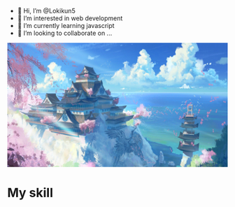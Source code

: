 - 👋 Hi, I’m @Lokikun5
- 👀 I’m interested in web development
- 🌱 I’m currently learning javascript
- 💞️ I’m looking to collaborate on ...
<!---- 📫 How to reach me ...--->
![Cover](https://github.com/Lokikun5/Lokikun5/blob/main/Japan_Temple_Scenery_Anime_Manga_Wallpapers_freecomputerdesktopwallpaper_1920.jpg)

<h1>My skill </h1> 

